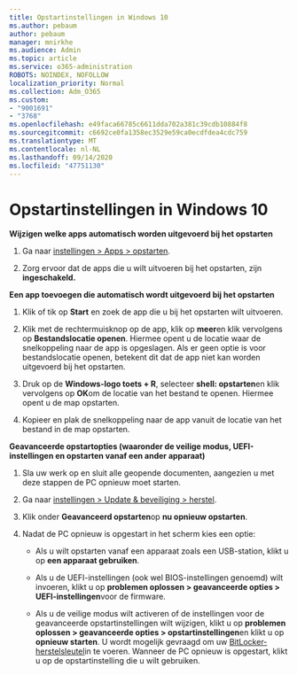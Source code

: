 ```yaml
---
title: Opstartinstellingen in Windows 10
ms.author: pebaum
author: pebaum
manager: mnirkhe
ms.audience: Admin
ms.topic: article
ms.service: o365-administration
ROBOTS: NOINDEX, NOFOLLOW
localization_priority: Normal
ms.collection: Adm_O365
ms.custom:
- "9001691"
- "3768"
ms.openlocfilehash: e49faca66785c6611dda702a381c39cdb10884f8
ms.sourcegitcommit: c6692ce0fa1358ec3529e59ca0ecdfdea4cdc759
ms.translationtype: MT
ms.contentlocale: nl-NL
ms.lasthandoff: 09/14/2020
ms.locfileid: "47751130"
---
```

# <a name="startup-settings-in-windows-10"></a>Opstartinstellingen in Windows 10

**Wijzigen welke apps automatisch worden uitgevoerd bij het opstarten**

1. Ga naar [instellingen > Apps > opstarten](ms-settings:startupapps?activationSource=GetHelp).

2. Zorg ervoor dat de apps die u wilt uitvoeren bij het opstarten, zijn **ingeschakeld.**

**Een app toevoegen die automatisch wordt uitgevoerd bij het opstarten**

1. Klik of tik op **Start** en zoek de app die u bij het opstarten wilt uitvoeren.

2. Klik met de rechtermuisknop op de app, klik op **meer**en klik vervolgens op **Bestandslocatie openen**. Hiermee opent u de locatie waar de snelkoppeling naar de app is opgeslagen. Als er geen optie is voor bestandslocatie openen, betekent dit dat de app niet kan worden uitgevoerd bij het opstarten.

3. Druk op de **Windows-logo toets + R**, selecteer **shell: opstarten**en klik vervolgens op **OK**om de locatie van het bestand te openen. Hiermee opent u de map opstarten.

4. Kopieer en plak de snelkoppeling naar de app vanuit de locatie van het bestand in de map opstarten.

**Geavanceerde opstartopties (waaronder de veilige modus, UEFI-instellingen en opstarten vanaf een ander apparaat)**

1. Sla uw werk op en sluit alle geopende documenten, aangezien u met deze stappen de PC opnieuw moet starten.

2. Ga naar [instellingen > Update & beveiliging > herstel](ms-settings:recovery?activationSource=GetHelp).

3. Klik onder **Geavanceerd opstarten**op **nu opnieuw opstarten**. 

4. Nadat de PC opnieuw is opgestart in het scherm kies een optie:

    - Als u wilt opstarten vanaf een apparaat zoals een USB-station, klikt u op **een apparaat gebruiken**.

    - Als u de UEFI-instellingen (ook wel BIOS-instellingen genoemd) wilt invoeren, klikt u op **problemen oplossen > geavanceerde opties > UEFI-instellingen**voor de firmware. 

    - Als u de veilige modus wilt activeren of de instellingen voor de geavanceerde opstartinstellingen wilt wijzigen, klikt u op **problemen oplossen > geavanceerde opties > opstartinstellingen**en klikt u op **opnieuw starten**. U wordt mogelijk gevraagd om uw [BitLocker-herstelsleutel](https://support.microsoft.com/help/4026181/windows-10-find-my-bitlocker-recovery-key)in te voeren. Wanneer de PC opnieuw is opgestart, klikt u op de opstartinstelling die u wilt gebruiken.
